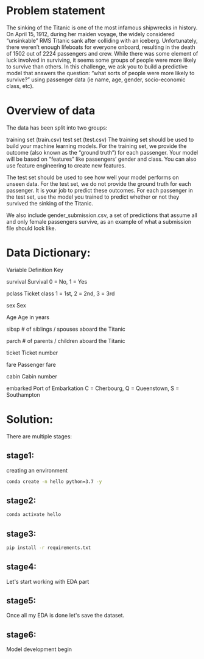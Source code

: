 # Problem statement

The sinking of the Titanic is one of the most infamous shipwrecks in history. On April 15, 1912, during her maiden voyage, the widely considered “unsinkable” RMS Titanic sank after colliding with an iceberg. Unfortunately, there weren’t enough lifeboats for everyone onboard, resulting in the death of 1502 out of 2224 passengers and crew. While there was some element of luck involved in surviving, it seems some groups of people were more likely to survive than others. In this challenge, we ask you to build a predictive model that answers the question: “what sorts of people were more likely to survive?” using passenger data (ie name, age, gender, socio-economic class, etc).

# Overview of data

The data has been split into two groups:

training set (train.csv)
test set (test.csv)
The training set should be used to build your machine learning models. For the training set, we provide the outcome (also known as the “ground truth”) for each passenger. Your model will be based on “features” like passengers’ gender and class. You can also use feature engineering to create new features.

The test set should be used to see how well your model performs on unseen data. For the test set, we do not provide the ground truth for each passenger. It is your job to predict these outcomes. For each passenger in the test set, use the model you trained to predict whether or not they survived the sinking of the Titanic.

We also include gender_submission.csv, a set of predictions that assume all and only female passengers survive, as an example of what a submission file should look like.

# Data Dictionary:

Variable      Definition      Key

survival       Survival     0 = No, 1 = Yes

pclass         Ticket       class 1 = 1st, 2 = 2nd, 3 = 3rd

sex             Sex

Age            Age in years

sibsp          # of siblings / spouses aboard the Titanic

parch          # of parents / children aboard the Titanic

ticket         Ticket number

fare           Passenger fare

cabin          Cabin number

embarked       Port of Embarkation   C = Cherbourg, Q = Queenstown, S = Southampton

# Solution:
There are multiple stages:

## stage1:
creating an environment
```bash
conda create -n hello python=3.7 -y
```
## stage2:
```bash
conda activate hello
```
## stage3:
```bash 
pip install -r requirements.txt
```

## stage4:

Let's start working with EDA part

## stage5:

Once all my EDA is done let's save the dataset.

## stage6:

Model development begin
